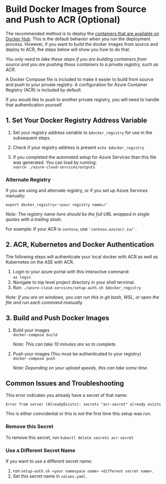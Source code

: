 # Build Docker Images from Source and Push to ACR (Optional)

The recommended method is to deploy the [containers that are available on Docker Hub](./README.md#prebuilt-images-in-docker-hub). This is the default behavior when you run the deployment process. However, if you want to build the docker images from source and deploy to ACR, the steps below will show you how to do that. 

_You only need to take these steps if you are building containers from source and you are pushing these containers to a private registry, such as ACR._
  
A Docker Compose file is included to make it easier to build from source and push to your private registry. A configuration for Azure Container Registry (ACR) is included by default.

If you would like to push to another private registry, you will need to handle that authentication yourself.

## 1. Set Your Docker Registry Address Variable

1. Set your registry address variable to `$docker_registry` for use in the subsequent steps.
    
1. Check if your registry address is present `echo $docker_registry`
1. If you completed the automated setup for Azure Services than this file was generated. You can load by running:  
    `source ./azure-cloud-services/outputs`  

### Alternate Registry
If you are using and alternate registry, or if you set up Azure Services manually:
  
  `export docker_registry='<your registry name>/'`   

_Note: The registry name here should be the full URL wrapped in single quotes with a trailing slash._ 

For example: If your ACR is `contoso`, use `'contoso.azurecr.io/'`.   

## 2. ACR, Kubernetes and Docker Authentication

The following steps will authenticate your local docker with ACR as well as Kubernetes on the ASE with ACR.

1. Login to your azure portal with this interactive command:  
   `az login`  
2. Navigate to top level project directory in your shell terminal.
3. Run: `./azure-cloud-services/setup-auth.sh $docker_registry`

_Note: If you are on windows, you can run this in git bash, WSL, or open the file and run each command manually._

## 3. Build and Push Docker Images

1. Build your images  
  `docker-compose build`

   _Note: This can take 10 minutes are so to complete._
2. Push your images (You must be authenticated to your registry)    
  `docker-compose push`

   _Note: Depending on your upload speeds, this can take some time._

## Common Issues and Troubleshooting

This error indicates you already have a secret of that name:

`Error from server (AlreadyExists): secrets "acr-secret" already exists` 

This is either coincidental or this is not the first time this setup was run. 

### Remove this Secret
To remove this secret, run `kubectl delete secrets acr-secret`

### Use a Different Secret Name
If you want to use a different secret name:
1. run `setup-auth.sh <your namespace name> <different secret name>`. 
2. Set this secret name in `values.yaml`.